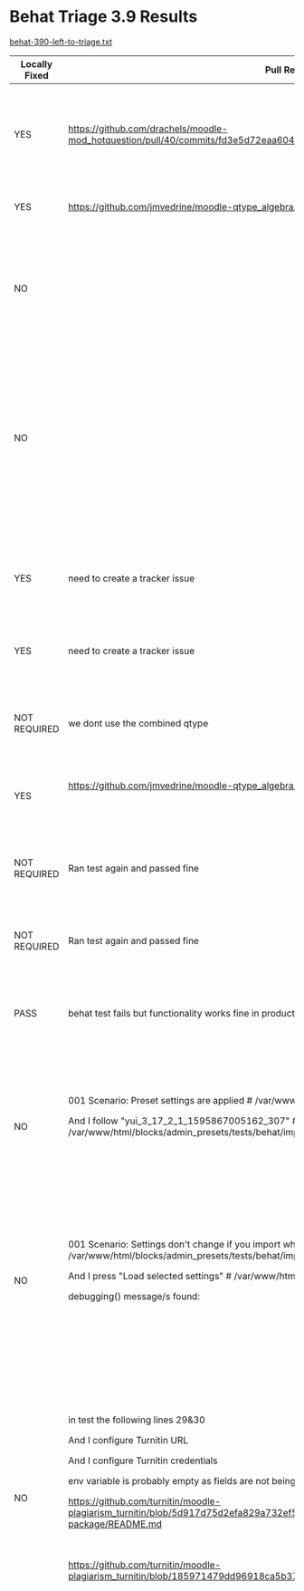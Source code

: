# Behat Triage 3.9 Results

[behat-390-left-to-triage.txt](attachments/137150309/137152496.txt)

<table>
<thead>
<tr class="header">
<th>Locally Fixed</th>
<th>Pull Request/Tracker/Comment</th>
<th>Failed Steps</th>
</tr>
</thead>
<tbody>
<tr class="odd">
<td><br />
</td>
<td><br />
</td>
<td><br />
</td>
</tr>
<tr class="even">
<td><div class="content-wrapper">
<p>YES</p>
</div></td>
<td><a href="https://github.com/drachels/moodle-mod_hotquestion/pull/40/commits/fd3e5d72eaa604a905c166200e3c7296db9690e1" class="uri">https://github.com/drachels/moodle-mod_hotquestion/pull/40/commits/fd3e5d72eaa604a905c166200e3c7296db9690e1</a></td>
<td><pre><code>001 Scenario: Add a hotquestion activity and complete the activity as a student # /var/www/html/mod/hotquestion/tests/behat/Add Hot Question Activity.feature:7
      And I follow &quot;Test hotquestion name&quot;                                      # /var/www/html/mod/hotquestion/tests/behat/Add Hot Question Activity.feature:27
        Link matching locator &quot;Test hotquestion name&quot; not found. (Behat\Mink\Exception\ElementNotFoundException)</code></pre></td>
</tr>
<tr class="odd">
<td><div class="content-wrapper">
<p>YES</p>
</div></td>
<td><a href="https://github.com/jmvedrine/moodle-qtype_algebra/pull/3/commits/f38e48c54bf7fdc24fe86b2f940e2714ad5a0aae" class="uri">https://github.com/jmvedrine/moodle-qtype_algebra/pull/3/commits/f38e48c54bf7fdc24fe86b2f940e2714ad5a0aae</a></td>
<td><pre><code>023 Scenario: Backup and restore a course containing an algebra question # /var/www/html/question/type/algebra/tests/behat/backup_and_restore.feature:26
      Then the following fields match these values:                      # /var/www/html/question/type/algebra/tests/behat/backup_and_restore.feature:33
        Field matching locator &quot;Question name&quot; not found. (Behat\Mink\Exception\ElementNotFoundException)</code></pre></td>
</tr>
<tr class="even">
<td><div class="content-wrapper">
<p>NO</p>
</div></td>
<td><br />
</td>
<td><pre><code>024 Scenario: Access the STACK response analysis report    # /var/www/html/mod/quiz/report/stack/tests/behat/basic_test.feature:59
      Given I set up STACK using the PHPUnit configuration # /var/www/html/mod/quiz/report/stack/tests/behat/basic_test.feature:8
        Warning: file_get_contents(/var/www/html/question/type/stack/stack/maxima/stackmaxima.mac): failed to open stream: No such file or directory in /var/www/html/question/type/.stack/tests/fixtures/test_maxima_configuration.php line 58</code></pre></td>
</tr>
<tr class="odd">
<td><div class="content-wrapper">
<p>NO</p>
</div></td>
<td><br />
</td>
<td><pre><code>025 Scenario: Add the block Library Resources to a course # /var/www/html/blocks/library_resources/tests/behat/block_library_resources.feature:20
      When I add the &quot;Library Resources&quot; block            # /var/www/html/blocks/library_resources/tests/behat/block_library_resources.feature:23
        Other backtraces found:
        line 58 of /blocks/library_resources/block_library_resources.php: call to behat_error_handler()
        line 766 of /blocks/moodleblock.class.php: call to block_library_resources-&amp;gt;get_content()
        line 235 of /blocks/moodleblock.class.php: call to block_list-&amp;gt;formatted_contents()
        line 1181 of /lib/blocklib.php: call to block_base-&amp;gt;get_content_for_output()
        line 1233 of /lib/blocklib.php: call to block_manager-&amp;gt;create_block_contents()
        line 374 of /lib/blocklib.php: call to block_manager-&amp;gt;ensure_content_created()
        line 3966 of /lib/outputrenderers.php: call to block_manager-&amp;gt;region_has_content()
        line 40 of /theme/boost/layout/columns2.php: call to core_renderer-&amp;gt;blocks()
        line 1374 of /lib/outputrenderers.php: call to include()
        line 1304 of /lib/outputrenderers.php: call to core_renderer-&amp;gt;render_page_layout()
        line 244 of /course/view.php: call to core_renderer-&amp;gt;header() (Exception)</code></pre></td>
</tr>
<tr class="even">
<td><div class="content-wrapper">
<p>YES</p>
</div></td>
<td>need to create a tracker issue</td>
<td><pre><code>026 Scenario: Admin page can be accessed through bookmarks block               # /var/www/html/blocks/admin_bookmarks/tests/behat/bookmark_admin_pages.feature:22
      And I click on &quot;Scheduled tasks&quot; &quot;link&quot; in the &quot;Admin bookmarks&quot; &quot;block&quot; # /var/www/html/blocks/admin_bookmarks/tests/behat/bookmark_admin_pages.feature:25
        Block matching locator &quot;&#39;Admin bookmarks&#39;&quot; not found. (Behat\Mink\Exception\ElementNotFoundException)</code></pre></td>
</tr>
<tr class="odd">
<td><div class="content-wrapper">
<p>YES</p>
</div></td>
<td>need to create a tracker issue</td>
<td><pre><code>027 Scenario: Admin page can be removed from bookmarks                         # /var/www/html/blocks/admin_bookmarks/tests/behat/bookmark_admin_pages.feature:29
      And I click on &quot;Scheduled tasks&quot; &quot;link&quot; in the &quot;Admin bookmarks&quot; &quot;block&quot; # /var/www/html/blocks/admin_bookmarks/tests/behat/bookmark_admin_pages.feature:32
        Block matching locator &quot;&#39;Admin bookmarks&#39;&quot; not found. (Behat\Mink\Exception\ElementNotFoundException)</code></pre></td>
</tr>
<tr class="even">
<td><div class="content-wrapper">
<p>NOT REQUIRED</p>
</div></td>
<td>we dont use the combined qtype</td>
<td><pre><code>042 Scenario: Create, edit and preview a combined question. # /var/www/html/question/type/algebra/tests/behat/combinable.feature:18
      And I set the field &quot;Combined&quot; to &quot;1&quot;                 # /var/www/html/question/type/algebra/tests/behat/combinable.feature:23
        Field matching locator &quot;Combined&quot; not found. (Behat\Mink\Exception\ElementNotFoundException)</code></pre></td>
</tr>
<tr class="odd">
<td><div class="content-wrapper">
<p>YES</p>
</div></td>
<td><p><a href="https://github.com/jmvedrine/moodle-qtype_algebra/pull/4/commits/68bf874a3e4f1c6c215276ac3cf4cfb6c74f163f" class="uri">https://github.com/jmvedrine/moodle-qtype_algebra/pull/4/commits/68bf874a3e4f1c6c215276ac3cf4cfb6c74f163f</a></p>
<p><br />
</p></td>
<td><pre><code>063 Scenario: Edit an Algebra question                # /var/www/html/question/type/algebra/tests/behat/edit.feature:28
      And I set the following fields to these values: # /var/www/html/question/type/algebra/tests/behat/edit.feature:30
        Field matching locator &quot;Question name&quot; not found. (Behat\Mink\Exception\ElementNotFoundException)</code></pre></td>
</tr>
<tr class="even">
<td><div class="content-wrapper">
<p>NOT REQUIRED</p>
</div></td>
<td>Ran test again and passed fine</td>
<td><pre><code>064 Scenario: Edit a All-or-Nothing Multiple Choice question # Algebra/var/www/html/question/type/multichoiceset/tests/behat/edit.feature:27
      And I set the following fields to these values:        # /var/www/html/question/type/multichoiceset/tests/behat/edit.feature:29
        Field matching locator &quot;Question name&quot; not found. (Behat\Mink\Exception\ElementNotFoundException)</code></pre></td>
</tr>
<tr class="odd">
<td><div class="content-wrapper">
<p>NOT REQUIRED</p>
</div></td>
<td>Ran test again and passed fine</td>
<td><pre><code>071 Scenario: Export a All-or-Nothing Multiple Choice question                    # /var/www/html/question/type/multichoiceset/tests/behat/export.feature:26
      Then following &quot;click here&quot; should download between &quot;1800&quot; and &quot;1900&quot; bytes # /var/www/html/question/type/multichoiceset/tests/behat/export.feature:30
        Downloaded data was 1925 bytes, expecting between 1800 and 1900 (Behat\Mink\Exception\ExpectationException)</code></pre></td>
</tr>
<tr class="even">
<td><div class="content-wrapper">
<p>PASS</p>
</div></td>
<td>behat test fails but functionality works fine in production</td>
<td><pre><code>072 Scenario: A teacher can use the radio buttons to set attendance values for unselected users # /var/www/html/mod/attendance/tests/behat/extra_features.feature:213
      And &quot;L&quot; &quot;text&quot; should exist in the &quot;Student 2&quot; &quot;table_row&quot;                                # /var/www/html/mod/attendance/tests/behat/extra_features.feature:229
        Text matching locator &quot;L in the Student 2 table_row&quot; not found. (Behat\Mink\Exception\ElementNotFoundException)</code></pre></td>
</tr>
<tr class="odd">
<td><div class="content-wrapper">
<p>NO</p>
</div></td>
<td><p>001 Scenario: Preset settings are applied # /var/www/html/blocks/admin_presets/tests/behat/import_settings.feature:19</p>
<p>And I follow &quot;yui_3_17_2_1_1595867005162_307&quot; # /var/www/html/blocks/admin_presets/tests/behat/import_settings.feature:22</p>
<p><br />
</p></td>
<td><pre><code>095 Scenario: Preset settings are applied # /var/www/html/blocks/admin_presets/tests/behat/import_settings.feature:18
      And I follow &quot;Turn editing on&quot;      # /var/www/html/blocks/admin_presets/tests/behat/import_settings.feature:10
        The &quot;(//html/.//a
        [./@href][((./@id = &#39;Turn editing on&#39; or contains(normalize-space(string(.)), &#39;Turn editing on&#39;) or contains(./@title, &#39;Turn editing on&#39;) or contains(./@rel, 
&#39;Turn editing on&#39;)) or .//*[(contains(concat(&#39; &#39;, @class, &#39; &#39;), &#39; icon &#39;) or name() = &#39;img&#39;) and (contains(./@alt, &#39;Turn editing on&#39;) or contains(./@title, &#39;Turn editing on&#39;))])] | //html/.//*
        [translate(./@role, &#39;ABCDEFGHIJKLMNOPQRSTUVWXYZ&#39;, &#39;abcdefghijklmnopqrstuvwxyz&#39;) = &#39;link&#39;][((./@id = &#39;Turn editing on&#39; or contains(./@value, &#39;Turn editing on&#39;)) or contains(./@title, 
&#39;Turn editing on&#39;) or contains(normalize-space(string(.)), &#39;Turn editing on&#39;))])[1]&quot; xpath node is not visible and it should be visible (Behat\Mink\Exception\ExpectationException)</code></pre></td>
</tr>
<tr class="even">
<td><div class="content-wrapper">
<p>NO</p>
</div></td>
<td><p>001 Scenario: Settings don't change if you import what you just exported # /var/www/html/blocks/admin_presets/tests/behat/import_settings.feature:54</p>
<p>And I press &quot;Load selected settings&quot; # /var/www/html/blocks/admin_presets/tests/behat/import_settings.feature:56</p>
<p>debugging() message/s found:</p>
<p><br />
</p></td>
<td><pre><code>096 Scenario: Settings don&#39;t change if you import what you just exported # /var/www/html/blocks/admin_presets/tests/behat/import_settings.feature:52
      And I follow &quot;Turn editing on&quot;                                     # /var/www/html/blocks/admin_presets/tests/behat/import_settings.feature:10
        The &quot;(//html/.//a
        [./@href][((./@id = &#39;Turn editing on&#39; or contains(normalize-space(string(.)), &#39;Turn editing on&#39;) or contains(./@title, &#39;Turn editing on&#39;) or contains(./@rel, 
&#39;Turn editing on&#39;)) or .//*[(contains(concat(&#39; &#39;, @class, &#39; &#39;), &#39; icon &#39;) or name() = &#39;img&#39;) and (contains(./@alt, &#39;Turn editing on&#39;) or contains(./@title, 
&#39;Turn editing on&#39;))])] | //html/.//*
        [translate(./@role, &#39;ABCDEFGHIJKLMNOPQRSTUVWXYZ&#39;, &#39;abcdefghijklmnopqrstuvwxyz&#39;) = &#39;link&#39;][((./@id = &#39;Turn editing on&#39; or contains(./@value, &#39;Turn editing on&#39;)) or contains(./@title, &#39;Turn editing on&#39;) or contains(normalize-space(string(.)), 
&#39;Turn editing on&#39;))])[1]&quot; xpath node is not visible and it should be visible (Behat\Mink\Exception\ExpectationException)</code></pre></td>
</tr>
<tr class="odd">
<td><div class="content-wrapper">
<p>NO</p>
</div></td>
<td><p>in test the following lines 29&amp;30</p>
<p>And I configure Turnitin URL</p>
<p>And I configure Turnitin credentials</p>
<p>env variable is probably empty as fields are not being filled in with credentials</p>
<p><a href="https://github.com/turnitin/moodle-plagiarism_turnitin/blob/5d917d75d2efa829a732ef576ef3d6fd719c51a2/vendor/Integrations/phpsdk-package/README.md" class="uri">https://github.com/turnitin/moodle-plagiarism_turnitin/blob/5d917d75d2efa829a732ef576ef3d6fd719c51a2/vendor/Integrations/phpsdk-package/README.md</a></p>
<p><br />
</p>
<p><a href="https://github.com/turnitin/moodle-plagiarism_turnitin/blob/185971479dd96918ca5b37aa5572500131f48aeb/tests/behat/behat_plagiarism_turnitin.php#L87" class="uri">https://github.com/turnitin/moodle-plagiarism_turnitin/blob/185971479dd96918ca5b37aa5572500131f48aeb/tests/behat/behat_plagiarism_turnitin.php#L87</a></p></td>
<td><pre><code>097 Scenario: Test the plugin connectivity   # /var/www/html/plagiarism/turnitin/tests/behat/installed.feature:26
      And I press &quot;Test Turnitin Connection&quot; # /var/www/html/plagiarism/turnitin/tests/behat/installed.feature:28
        The &quot;(//html/.//input
        [translate(./@type, &#39;ABCDEFGHIJKLMNOPQRSTUVWXYZ&#39;, &#39;abcdefghijklmnopqrstuvwxyz&#39;) = &#39;submit&#39; or translate(./@type, &#39;ABCDEFGHIJKLMNOPQRSTUVWXYZ&#39;, &#39;abcdefghijklmnopqrstuvwxyz&#39;) = 
&#39;image&#39; or translate(./@type, &#39;ABCDEFGHIJKLMNOPQRSTUVWXYZ&#39;, &#39;abcdefghijklmnopqrstuvwxyz&#39;) = &#39;button&#39; or translate(./@type, &#39;ABCDEFGHIJKLMNOPQRSTUVWXYZ&#39;, &#39;abcdefghijklmnopqrstuvwxyz&#39;) = 
&#39;reset&#39;][((./@id = &#39;Test Turnitin Connection&#39; or ./@name = &#39;Test Turnitin Connection&#39;) or contains(./@value, 
&#39;Test Turnitin Connection&#39;) or contains(./@title, &#39;Test Turnitin Connection&#39;) or contains(./@aria-label, &#39;Test Turnitin Connection&#39;))] | //html/.//input
        [translate(./@type, &#39;ABCDEFGHIJKLMNOPQRSTUVWXYZ&#39;, &#39;abcdefghijklmnopqrstuvwxyz&#39;) = &#39;image&#39;][contains(./@alt, &#39;Test Turnitin Connection&#39;)] | //html/.//button
        [((./@id = &#39;Test Turnitin Connection&#39; or ./@name = &#39;Test Turnitin Connection&#39;) or contains(./@value, &#39;Test Turnitin Connection&#39;) or contains(./@title, &#39;Test Turnitin Connection&#39;) 
or contains(./@aria-label, &#39;Test Turnitin Connection&#39;) or contains(normalize-space(string(.)), &#39;Test Turnitin Connection&#39;))] | //html/.//*
        [translate(./@role, &#39;ABCDEFGHIJKLMNOPQRSTUVWXYZ&#39;, &#39;abcdefghijklmnopqrstuvwxyz&#39;) = &#39;button&#39;][((./@id = &#39;Test Turnitin Connection&#39; or ./@name = &#39;Test Turnitin Connection&#39;) or 
contains(./@value, &#39;Test Turnitin Connection&#39;) or contains(./@title, &#39;Test Turnitin Connection&#39;) or contains(./@aria-label, &#39;Test Turnitin Connection&#39;) or contains(normalize-space(string(.)), 
&#39;Test Turnitin Connection&#39;))])[1]&quot; xpath node is not visible and it should be visible (Behat\Mink\Exception\ExpectationException)</code></pre></td>
</tr>
<tr class="even">
<td><br />
</td>
<td><br />
</td>
<td><pre><code>101 Scenario: Lesson main page rich content is annotated.                                                          # /var/www/html/filter/ally/tests/behat/lesson_annotation.feature:30
      And the lesson page content entitled &quot;Test lesson content 2&quot; is annotated and contains text &quot;Test content 2&quot; # /var/www/html/filter/ally/tests/behat/lesson_annotation.feature:54
        Xpath matching locator &quot;            //*[@data-ally-richcontent=&quot;lesson:lesson_pages:contents:371001&quot;]&quot; not found. (Behat\Mink\Exception\ElementNotFoundException)</code></pre></td>
</tr>
<tr class="odd">
<td><br />
</td>
<td><br />
</td>
<td><pre><code>106 Scenario: Change colour of some text # /var/www/html/lib/editor/atto/plugins/morefontcolors/tests/behat/morefontcolors.feature:12
      And I follow &quot;Edit profile&quot;        # /var/www/html/lib/editor/atto/plugins/morefontcolors/tests/behat/morefontcolors.feature:16
        The &quot;(//html/.//a
        [./@href][((./@id = &#39;Edit profile&#39; or contains(normalize-space(string(.)), &#39;Edit profile&#39;) or contains(./@title, &#39;Edit profile&#39;) or contains(./@rel, &#39;Edit profile&#39;)) or 
.//*[(contains(concat(&#39; &#39;, @class, &#39; &#39;), &#39; icon &#39;) or name() = &#39;img&#39;) and (contains(./@alt, &#39;Edit profile&#39;) or contains(./@title, &#39;Edit profile&#39;))])] | //html/.//*
        [translate(./@role, &#39;ABCDEFGHIJKLMNOPQRSTUVWXYZ&#39;, &#39;abcdefghijklmnopqrstuvwxyz&#39;) = &#39;link&#39;][((./@id = &#39;Edit profile&#39; or contains(./@value, &#39;Edit profile&#39;)) or contains(./@title, 
&#39;Edit profile&#39;) or contains(normalize-space(string(.)), &#39;Edit profile&#39;))])[1]&quot; xpath node is not visible and it should be visible (Behat\Mink\Exception\ExpectationException)</code></pre></td>
</tr>
<tr class="even">
<td><br />
</td>
<td><br />
</td>
<td><pre><code>109 Scenario: Module tutors need to be able to view grades of students taking courses they are recorded as a tutor for # /var/www/html/report/myfeedback/tests/behat/non_student_access.feature:62
      Given the following &quot;users&quot; exist:                                                                               # /var/www/html/report/myfeedback/tests/behat/non_student_access.feature:9
        The username must be in lower case (moodle_exception)</code></pre></td>
</tr>
<tr class="odd">
<td><br />
</td>
<td><br />
</td>
<td><pre><code>110 Scenario: Personal tutors need to be able to view grades of their tutees. For instance, when a Personal Tutor is
preparing for a meeting with a student during which the tutor wishes to discuss the student&#39;s performance
(perhaps focusing on areas where they are doing well and where there is room for improvement.) # /var/www/html/report/myfeedback/tests/behat/non_student_access.feature:74
      Given the following &quot;users&quot; exist:                                                                                                                                                                                                                                                                                      
# /var/www/html/report/myfeedback/tests/behat/non_student_access.feature:9
        The username must be in lower case (moodle_exception)</code></pre></td>
</tr>
<tr class="even">
<td><br />
</td>
<td><br />
</td>
<td><pre><code>111 Scenario: A Departmental Admin wishes to log-in and check student performance across a cohort so that they can identify
any potential students struggling (and subsequently raise these instances of concerning performance with module Tutors.) # /var/www/html/report/myfeedback/tests/behat/non_student_access.feature:89
      Given the following &quot;users&quot; exist:                                                                                                                                                                                                             
# /var/www/html/report/myfeedback/tests/behat/non_student_access.feature:9
        The username must be in lower case (moodle_exception)</code></pre></td>
</tr>
<tr class="odd">
<td><br />
</td>
<td><br />
</td>
<td><pre><code>113 Scenario: Paste from Microsoft Word on Windows # /var/www/html/lib/editor/atto/plugins/pastespecial/tests/behat/pastespecial.feature:18
      Then I should see &quot;Firma ABC&quot;                # /var/www/html/lib/editor/atto/plugins/pastespecial/tests/behat/pastespecial.feature:23
        &quot;Firma ABC&quot; text was not found in the page (Behat\Mink\Exception\ExpectationException)</code></pre></td>
</tr>
<tr class="even">
<td><br />
</td>
<td><br />
</td>
<td><pre><code>114 Scenario: Paste from Google Doc on Windows             # /var/www/html/lib/editor/atto/plugins/pastespecial/tests/behat/pastespecial.feature:26
      Then I should see &quot;Or only when redcolor I do this?&quot; # /var/www/html/lib/editor/atto/plugins/pastespecial/tests/behat/pastespecial.feature:31
        &quot;Or only when redcolor I do this?&quot; text was not found in the page (Behat\Mink\Exception\ExpectationException)</code></pre></td>
</tr>
<tr class="odd">
<td><br />
</td>
<td><br />
</td>
<td><pre><code>115 Scenario: Paste from LibreOffice        # /var/www/html/lib/editor/atto/plugins/pastespecial/tests/behat/pastespecial.feature:34
      Then I should see &quot;There is texthere&quot; # /var/www/html/lib/editor/atto/plugins/pastespecial/tests/behat/pastespecial.feature:39
        &quot;There is texthere&quot; text was not found in the page (Behat\Mink\Exception\ExpectationException)</code></pre></td>
</tr>
<tr class="even">
<td><br />
</td>
<td><br />
</td>
<td><pre><code>116 Scenario: Paste from Microsoft Word on Mac # /var/www/html/lib/editor/atto/plugins/pastespecial/tests/behat/pastespecial.feature:42
      Then I should see &quot;Firma ABC&quot;            # /var/www/html/lib/editor/atto/plugins/pastespecial/tests/behat/pastespecial.feature:47
        &quot;Firma ABC&quot; text was not found in the page (Behat\Mink\Exception\ExpectationException)</code></pre></td>
</tr>
<tr class="odd">
<td><br />
</td>
<td><br />
</td>
<td><pre><code>117 Scenario: Paste from Google Doc on Mac                 # /var/www/html/lib/editor/atto/plugins/pastespecial/tests/behat/pastespecial.feature:50
      Then I should see &quot;Or only when redcolor I do this?&quot; # /var/www/html/lib/editor/atto/plugins/pastespecial/tests/behat/pastespecial.feature:55
        &quot;Or only when redcolor I do this?&quot; text was not found in the page (Behat\Mink\Exception\ExpectationException)</code></pre></td>
</tr>
<tr class="even">
<td><br />
</td>
<td><br />
</td>
<td><pre><code>118 Scenario: Paste as unformatted text on Windows         # /var/www/html/lib/editor/atto/plugins/pastespecial/tests/behat/pastespecial.feature:58
      Then I should see &quot;Or only when redcolor I do this?&quot; # /var/www/html/lib/editor/atto/plugins/pastespecial/tests/behat/pastespecial.feature:63
        &quot;Or only when redcolor I do this?&quot; text was not found in the page (Behat\Mink\Exception\ExpectationException)</code></pre></td>
</tr>
<tr class="odd">
<td><br />
</td>
<td><br />
</td>
<td><pre><code>119 Scenario: Paste as unformatted text on Mac             # /var/www/html/lib/editor/atto/plugins/pastespecial/tests/behat/pastespecial.feature:66
      Then I should see &quot;Or only when redcolor I do this?&quot; # /var/www/html/lib/editor/atto/plugins/pastespecial/tests/behat/pastespecial.feature:71
        &quot;Or only when redcolor I do this?&quot; text was not found in the page (Behat\Mink\Exception\ExpectationException)</code></pre></td>
</tr>
<tr class="even">
<td><br />
</td>
<td><br />
</td>
<td><pre><code>120 Scenario: Paste table and content into formatting # /var/www/html/lib/editor/atto/plugins/pastespecial/tests/behat/pastespecial.feature:74
      Then I should see &quot;Look at me&quot;                  # /var/www/html/lib/editor/atto/plugins/pastespecial/tests/behat/pastespecial.feature:79
        &quot;Look at me&quot; text was not found in the page (Behat\Mink\Exception\ExpectationException)</code></pre></td>
</tr>
<tr class="odd">
<td><br />
</td>
<td><br />
</td>
<td><pre><code>121 Scenario: Paste without formatting text                                                                       # /var/www/html/lib/editor/atto/plugins/pastespecial/tests/behat/pastespecial.feature:84
      When I set the innerhtml of &quot;atto_pastespecial_iframe&quot; to &quot;&lt;p id=&#39;skynet&#39;&gt;There is no need for concern&lt;/p&gt;&quot; # /var/www/html/lib/editor/atto/plugins/pastespecial/tests/behat/pastespecial.feature:85
        missing ; before statement
        Build info: version: &#39;2.53.1&#39;, revision: &#39;a36b8b1&#39;, time: &#39;2016-06-30 17:37:03&#39;
        System info: host: &#39;0e9e67f32bc8&#39;, ip: &#39;172.29.0.2&#39;, os.name: &#39;Linux&#39;, os.arch: &#39;amd64&#39;, os.version: &#39;5.3.0-59-generic&#39;, java.version: &#39;1.8.0_91&#39;
        Driver info: driver.version: unknown (WebDriver\Exception\UnknownError)</code></pre></td>
</tr>
<tr class="even">
<td><div class="content-wrapper">
<p>YES</p>
</div></td>
<td><a href="https://github.com/jmvedrine/moodle-qtype_algebra/pull/4/commits/68bf874a3e4f1c6c215276ac3cf4cfb6c74f163f" class="uri">https://github.com/jmvedrine/moodle-qtype_algebra/pull/4/commits/68bf874a3e4f1c6c215276ac3cf4cfb6c74f163f</a></td>
<td><pre><code>132 Scenario: Preview an Algebra question with correct answer           # /var/www/html/question/type/algebra/tests/behat/preview.feature:28
      When I click on &quot;Preview&quot; &quot;link&quot; in the &quot;algebra-001&quot; &quot;table_row&quot; # /var/www/html/question/type/algebra/tests/behat/preview.feature:29
        The &quot;((//html/.//tr[contains(normalize-space(.), &#39;algebra-001&#39;) and not(.//tr[contains(normalize-space(.), &#39;algebra-001&#39;)])])[1]/.//a
        [./@href][((./@id = &#39;Preview&#39; or contains(normalize-space(string(.)), &#39;Preview&#39;) or contains(./@title, &#39;Preview&#39;) or contains(./@rel, &#39;Preview&#39;)) or 
.//*[(contains(concat(&#39; &#39;, @class, &#39; &#39;), &#39; icon &#39;) or name() = &#39;img&#39;) and (contains(./@alt, &#39;Preview&#39;) or contains(./@title, &#39;Preview&#39;))])] | (//html/.//tr[contains(normalize-space(.), 
&#39;algebra-001&#39;) and not(.//tr[contains(normalize-space(.), &#39;algebra-001&#39;)])])[1]/.//*
        [translate(./@role, &#39;ABCDEFGHIJKLMNOPQRSTUVWXYZ&#39;, &#39;abcdefghijklmnopqrstuvwxyz&#39;) = &#39;link&#39;][((./@id = &#39;Preview&#39; or contains(./@value, &#39;Preview&#39;)) or contains(./@title, 
&#39;Preview&#39;) or contains(normalize-space(string(.)), &#39;Preview&#39;))])[1]&quot; xpath node is not visible and it should be visible (Behat\Mink\Exception\ExpectationException)</code></pre></td>
</tr>
<tr class="odd">
<td><div class="content-wrapper">
<p>YES</p>
</div></td>
<td><a href="https://github.com/jmvedrine/moodle-qtype_algebra/pull/4/commits/68bf874a3e4f1c6c215276ac3cf4cfb6c74f163f" class="uri">https://github.com/jmvedrine/moodle-qtype_algebra/pull/4/commits/68bf874a3e4f1c6c215276ac3cf4cfb6c74f163f</a></td>
<td><pre><code>133 Scenario: Preview an Algebra question with incorrect answer         # /var/www/html/question/type/algebra/tests/behat/preview.feature:44
      When I click on &quot;Preview&quot; &quot;link&quot; in the &quot;algebra-001&quot; &quot;table_row&quot; # /var/www/html/question/type/algebra/tests/behat/preview.feature:45
        The &quot;((//html/.//tr[contains(normalize-space(.), &#39;algebra-001&#39;) and not(.//tr[contains(normalize-space(.), &#39;algebra-001&#39;)])])[1]/.//a
        [./@href][((./@id = &#39;Preview&#39; or contains(normalize-space(string(.)), &#39;Preview&#39;) or contains(./@title, &#39;Preview&#39;) or contains(./@rel, &#39;Preview&#39;)) or .//*[(contains(concat
(&#39; &#39;, @class, &#39; &#39;), &#39; icon &#39;) or name() = &#39;img&#39;) and (contains(./@alt, &#39;Preview&#39;) or contains(./@title, &#39;Preview&#39;))])] | (//html/.//tr[contains(normalize-space(.), &#39;algebra-001&#39;) 
and not(.//tr[contains(normalize-space(.), &#39;algebra-001&#39;)])])[1]/.//*
        [translate(./@role, &#39;ABCDEFGHIJKLMNOPQRSTUVWXYZ&#39;, &#39;abcdefghijklmnopqrstuvwxyz&#39;) = &#39;link&#39;][((./@id = &#39;Preview&#39; or contains(./@value, &#39;Preview&#39;)) or contains(./@title, &#39;Preview&#39;) 
or contains(normalize-space(string(.)), &#39;Preview&#39;))])[1]&quot; xpath node is not visible and it should be visible (Behat\Mink\Exception\ExpectationException)</code></pre></td>
</tr>
<tr class="even">
<td><br />
</td>
<td><br />
</td>
<td><pre><code>134 Scenario: Preview a Multiple choice question and submit a wrong response.  # /var/www/html/question/type/multichoiceset/tests/behat/preview.feature:28
      When I click on &quot;Preview&quot; &quot;link&quot; in the &quot;All-or-nothing-001&quot; &quot;table_row&quot; # /var/www/html/question/type/multichoiceset/tests/behat/preview.feature:29
        The &quot;((//html/.//tr[contains(normalize-space(.), &#39;All-or-nothing-001&#39;) and not(.//tr[contains(normalize-space(.), &#39;All-or-nothing-001&#39;)])])[1]/.//a
        [./@href][((./@id = &#39;Preview&#39; or contains(normalize-space(string(.)), &#39;Preview&#39;) or contains(./@title, &#39;Preview&#39;) or contains(./@rel, &#39;Preview&#39;)) or .//*[(contains(concat(&#39; &#39;,
 @class, &#39; &#39;), &#39; icon &#39;) or name() = &#39;img&#39;) and (contains(./@alt, &#39;Preview&#39;) or contains(./@title, &#39;Preview&#39;))])] | (//html/.//tr[contains(normalize-space(.), &#39;All-or-nothing-001&#39;) and 
not(.//tr[contains(normalize-space(.), &#39;All-or-nothing-001&#39;)])])[1]/.//*
        [translate(./@role, &#39;ABCDEFGHIJKLMNOPQRSTUVWXYZ&#39;, &#39;abcdefghijklmnopqrstuvwxyz&#39;) = &#39;link&#39;][((./@id = &#39;Preview&#39; or contains(./@value, &#39;Preview&#39;)) or contains(./@title, &#39;Preview&#39;) or 
contains(normalize-space(string(.)), &#39;Preview&#39;))])[1]&quot; xpath node is not visible and it should be visible (Behat\Mink\Exception\ExpectationException)</code></pre></td>
</tr>
<tr class="odd">
<td><br />
</td>
<td><br />
</td>
<td><pre><code>135 Scenario: Preview a Multiple choice question and submit a correct response. # /var/www/html/question/type/multichoiceset/tests/behat/preview.feature:42
      When I click on &quot;Preview&quot; &quot;link&quot; in the &quot;All-or-nothing-001&quot; &quot;table_row&quot;  # /var/www/html/question/type/multichoiceset/tests/behat/preview.feature:43
        The &quot;((//html/.//tr[contains(normalize-space(.), &#39;All-or-nothing-001&#39;) and not(.//tr[contains(normalize-space(.), &#39;All-or-nothing-001&#39;)])])[1]/.//a
        [./@href][((./@id = &#39;Preview&#39; or contains(normalize-space(string(.)), &#39;Preview&#39;) or contains(./@title, &#39;Preview&#39;) or contains(./@rel, &#39;Preview&#39;)) or .//*[(contains(concat(&#39; &#39;, 
@class, &#39; &#39;), &#39; icon &#39;) or name() = &#39;img&#39;) and (contains(./@alt, &#39;Preview&#39;) or contains(./@title, &#39;Preview&#39;))])] | (//html/.//tr[contains(normalize-space(.), &#39;All-or-nothing-001&#39;) and not
(.//tr[contains(normalize-space(.), &#39;All-or-nothing-001&#39;)])])[1]/.//*
        [translate(./@role, &#39;ABCDEFGHIJKLMNOPQRSTUVWXYZ&#39;, &#39;abcdefghijklmnopqrstuvwxyz&#39;) = &#39;link&#39;][((./@id = &#39;Preview&#39; or contains(./@value, &#39;Preview&#39;)) or contains(./@title, &#39;Preview&#39;) or contains
(normalize-space(string(.)), &#39;Preview&#39;))])[1]&quot; xpath node is not visible and it should be visible (Behat\Mink\Exception\ExpectationException)</code></pre></td>
</tr>
<tr class="even">
<td><br />
</td>
<td><br />
</td>
<td><pre><code>137 Scenario: Student completes public questionnaire instances in two different courses and sees each response in the proper course # /var/www/html/mod/questionnaire/tests/behat/public_questionnaire.feature:69
      And I follow &quot;Add an activity or resource&quot;                                                                                    # /var/www/html/mod/questionnaire/tests/behat/public_questionnaire.feature:44
        Link matching locator &quot;Add an activity or resource&quot; not found. (Behat\Mink\Exception\ElementNotFoundException)</code></pre></td>
</tr>
<tr class="odd">
<td><br />
</td>
<td><br />
</td>
<td><pre><code>138 Scenario: Teacher should not see responses for a questionnaire using a public instance # /var/www/html/mod/questionnaire/tests/behat/public_questionnaire_teacher.feature:91
      And I follow &quot;Add an activity or resource&quot;                                           # /var/www/html/mod/questionnaire/tests/behat/public_questionnaire_teacher.feature:45
        Link matching locator &quot;Add an activity or resource&quot; not found. (Behat\Mink\Exception\ElementNotFoundException)</code></pre></td>
</tr>
<tr class="even">
<td><br />
</td>
<td><br />
</td>
<td><pre><code>139 Scenario: A user follows vote to increase heat                # /var/www/html/mod/hotquestion/tests/behat/questions_vote.feature:28
      And I click on &quot;Vote&quot; &quot;link&quot; in the &quot;Anonymous&quot; &quot;table_row&quot; # /var/www/html/mod/hotquestion/tests/behat/questions_vote.feature:44
        Link matching locator &quot;Vote&quot; in the &quot;Anonymous&quot; &quot;table_row&quot;&quot; not found. (Behat\Mink\Exception\ElementNotFoundException)</code></pre></td>
</tr>
<tr class="odd">
<td><br />
</td>
<td><br />
</td>
<td><pre><code>149 Scenario: User can select and restore all missing models                              # /var/www/html/admin/tool/analytics/tests/behat/restoredefault.feature:73
      And I click on &quot;Delete&quot; &quot;link&quot; in the &quot;Courses at risk of not starting&quot; &quot;table_row&quot; # /var/www/html/admin/tool/analytics/tests/behat/restoredefault.feature:78
        The &quot;((//html/.//tr[contains(normalize-space(.), &#39;Courses at risk of not starting&#39;) and not(.//tr[contains(normalize-space(.), &#39;Courses at risk of not starting&#39;)])])[1]/.//a
        [./@href][((./@id = &#39;Delete&#39; or contains(normalize-space(string(.)), &#39;Delete&#39;) or contains(./@title, &#39;Delete&#39;) or contains(./@rel, &#39;Delete&#39;)) or .//*[(contains(concat(&#39; &#39;, @class, &#39; &#39;), 
&#39; icon &#39;) or name() = &#39;img&#39;) and (contains(./@alt, &#39;Delete&#39;) or contains(./@title, &#39;Delete&#39;))])] | (//html/.//tr[contains(normalize-space(.), &#39;Courses at risk of not starting&#39;) and not
(.//tr[contains(normalize-space(.), &#39;Courses at risk of not starting&#39;)])])[1]/.//*
        [translate(./@role, &#39;ABCDEFGHIJKLMNOPQRSTUVWXYZ&#39;, &#39;abcdefghijklmnopqrstuvwxyz&#39;) = &#39;link&#39;][((./@id = &#39;Delete&#39; or contains(./@value, &#39;Delete&#39;)) or contains(./@title, &#39;Delete&#39;) or
 contains(normalize-space(string(.)), &#39;Delete&#39;))])[1]&quot; xpath node is not visible and it should be visible (Behat\Mink\Exception\ExpectationException)</code></pre></td>
</tr>
<tr class="even">
<td><br />
</td>
<td><br />
</td>
<td><pre><code>153 Scenario: Load changes and revert them # /var/www/html/blocks/admin_presets/tests/behat/revert_changes.feature:8
      And I follow &quot;Turn editing on&quot;       # /var/www/html/blocks/admin_presets/tests/behat/revert_changes.feature:11
        The &quot;(//html/.//a
        [./@href][((./@id = &#39;Turn editing on&#39; or contains(normalize-space(string(.)), &#39;Turn editing on&#39;) or contains(./@title, &#39;Turn editing on&#39;) or contains(./@rel, &#39;Turn editing on&#39;)) or
 .//*[(contains(concat(&#39; &#39;, @class, &#39; &#39;), &#39; icon &#39;) or name() = &#39;img&#39;) and (contains(./@alt, &#39;Turn editing on&#39;) or contains(./@title, &#39;Turn editing on&#39;))])] | //html/.//*
        [translate(./@role, &#39;ABCDEFGHIJKLMNOPQRSTUVWXYZ&#39;, &#39;abcdefghijklmnopqrstuvwxyz&#39;) = &#39;link&#39;][((./@id = &#39;Turn editing on&#39; or contains(./@value, &#39;Turn editing on&#39;)) or contains(./@title, 
&#39;Turn editing on&#39;) or contains(normalize-space(string(.)), &#39;Turn editing on&#39;))])[1]&quot; xpath node is not visible and it should be visible (Behat\Mink\Exception\ExpectationException)</code></pre></td>
</tr>
<tr class="odd">
<td><div class="content-wrapper">
<p>YES</p>
</div></td>
<td><p><a href="https://github.com/ehsan42/moodle/commit/1c47ad1f00a55ad622d6caf9634a62a8d0b72927" class="uri">https://github.com/ehsan42/moodle/commit/1c47ad1f00a55ad622d6caf9634a62a8d0b72927</a></p>
<p><br />
</p>
<p>originla test is fine, upated so passes for us as we also have turntiin assignment</p></td>
<td><pre><code>156 Scenario: Search results are returned if the search query matches any activity names # /var/www/html/course/tests/behat/search_recommended_activities.feature:5
      Then I should see &quot;Search results: 1&quot;                                              # /var/www/html/course/tests/behat/search_recommended_activities.feature:11
        &quot;Search results: 1&quot; text was not found in the page (Behat\Mink\Exception\ExpectationException)</code></pre></td>
</tr>
<tr class="even">
<td><div class="content-wrapper">
<p>YES</p>
</div></td>
<td><br />
</td>
<td><pre><code>201 Scenario: An admin follows export to csv toolbutton to export all site questions # /var/www/html/mod/hotquestion/tests/behat/toolbar_export_to_csv_admin.feature:32
      And following &quot;Export to .csv&quot; should download between &quot;1300&quot; and &quot;1400&quot; bytes # /var/www/html/mod/hotquestion/tests/behat/toolbar_export_to_csv_admin.feature:160
        Downloaded data was 1490 bytes, expecting between 1300 and 1400 (Behat\Mink\Exception\ExpectationException)</code></pre></td>
</tr>
<tr class="odd">
<td><div class="content-wrapper">
<p>YES</p>
</div></td>
<td><br />
</td>
<td><pre><code>202 Scenario: A teacher follows export to csv toolbutton to export questions       # /var/www/html/mod/hotquestion/tests/behat/toolbar_export_to_csv_teacher.feature:32
      And following &quot;Export to .csv&quot; should download between &quot;700&quot; and &quot;800&quot; bytes # /var/www/html/mod/hotquestion/tests/behat/toolbar_export_to_csv_teacher.feature:160
        Downloaded data was 805 bytes, expecting between 700 and 800 (Behat\Mink\Exception\ExpectationException)</code></pre></td>
</tr>
<tr class="even">
<td><div class="content-wrapper">
<p>NOT REQUIRED</p>
</div></td>
<td>ran test again and passed fine</td>
<td><pre><code>203 Scenario: Several tutors add slots, they can be seen only by relevant users # /var/www/html/mod/scheduler/tests/behat/tutorappointments.feature:108
      Then &quot;Cancel booking&quot; &quot;button&quot; should exist                               # /var/www/html/mod/scheduler/tests/behat/tutorappointments.feature:148
        Button matching locator &quot;Cancel booking&quot; not found. (Behat\Mink\Exception\ElementNotFoundException)</code></pre></td>
</tr>
<tr class="odd">
<td><div class="content-wrapper">
<p>NO</p>
</div></td>
<td><p>no &lt;footer&lt;/footer&gt; region found during test</p></td>
<td><pre><code>207</code></pre>
<p>001 Scenario: Visitors should not see a feedback link on footer when they are not logged in # /var/www/html/lib/tests/behat/userfeedback.feature:19</p>
<p>Then I should not see &quot;Give feedback&quot; in the &quot;page-footer&quot; &quot;region&quot; # /var/www/html/lib/tests/behat/userfeedback.feature:23</p>
<p>Region matching locator &quot;page-footer&quot; not found. (Behat\Mink\Exception\ElementNotFoundException)</p>
<p><br />
</p></td>
</tr>
</tbody>
</table>


